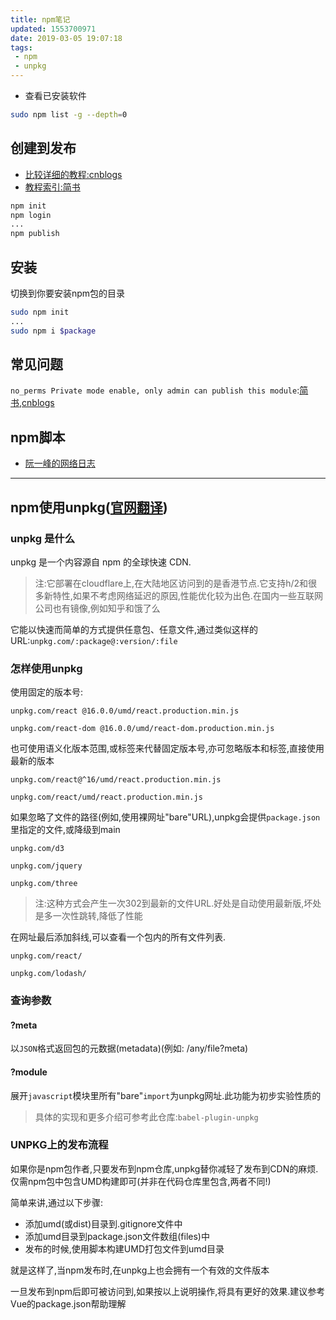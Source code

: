 ```yaml
---
title: npm笔记
updated: 1553700971
date: 2019-03-05 19:07:18
tags:
 - npm
 - unpkg
---
```


- 查看已安装软件

```bash
sudo npm list -g --depth=0
```

## 创建到发布

- [比较详细的教程:cnblogs](https://www.cnblogs.com/penghuwan/p/6973702.html)
- [教程索引:简书](https://www.jianshu.com/p/60ac7fe6edce)

```bash
npm init
npm login
...
npm publish
```

## 安装

切换到你要安装npm包的目录

```bash
sudo npm init
...
sudo npm i $package
```

## 常见问题

`no_perms Private mode enable, only admin can publish this module`:[简书](https://www.jianshu.com/p/0916afb4acba),[cnblogs](http://www.cnblogs.com/mengff/p/5486533.html)

## npm脚本

- [阮一峰的网络日志](http://www.ruanyifeng.com/blog/2016/10/npm_scripts.html)

 ---

## npm使用unpkg([官网翻译](https://yq.aliyun.com/articles/592213))

### unpkg 是什么

unpkg 是一个内容源自 npm 的全球快速 CDN.

> 注:它部署在cloudflare上,在大陆地区访问到的是香港节点.它支持h/2和很多新特性,如果不考虑网络延迟的原因,性能优化较为出色.在国内一些互联网公司也有镜像,例如知乎和饿了么

它能以快速而简单的方式提供任意包、任意文件,通过类似这样的URL:`unpkg.com/:package@:version/:file`

### 怎样使用unpkg

使用固定的版本号:

`unpkg.com/react @16.0.0/umd/react.production.min.js`

`unpkg.com/react-dom @16.0.0/umd/react-dom.production.min.js`

也可使用语义化版本范围,或标签来代替固定版本号,亦可忽略版本和标签,直接使用最新的版本

`unpkg.com/react@^16/umd/react.production.min.js`

`unpkg.com/react/umd/react.production.min.js`

如果忽略了文件的路径(例如,使用裸网址"bare"URL),unpkg会提供`package.json`里指定的文件,或降级到main

`unpkg.com/d3`

`unpkg.com/jquery`

`unpkg.com/three`

> 注:这种方式会产生一次302到最新的文件URL.好处是自动使用最新版,坏处是多一次性跳转,降低了性能

在网址最后添加斜线,可以查看一个包内的所有文件列表.

`unpkg.com/react/`

`unpkg.com/lodash/`

### 查询参数

#### ?meta

以`JSON`格式返回包的元数据(metadata)(例如: /any/file?meta)

#### ?module

展开`javascript`模块里所有"bare"`import`为unpkg网址.此功能为初步实验性质的

> 具体的实现和更多介绍可参考此仓库:`babel-plugin-unpkg`

### UNPKG上的发布流程

如果你是npm包作者,只要发布到npm仓库,unpkg替你减轻了发布到CDN的麻烦.仅需npm包中包含UMD构建即可(并非在代码仓库里包含,两者不同!)

简单来讲,通过以下步骤:

- 添加umd(或dist)目录到.gitignore文件中
- 添加umd目录到package.json文件数组(files)中
- 发布的时候,使用脚本构建UMD打包文件到umd目录

就是这样了,当npm发布时,在unpkg上也会拥有一个有效的文件版本

一旦发布到npm后即可被访问到,如果按以上说明操作,将具有更好的效果.建议参考Vue的package.json帮助理解
